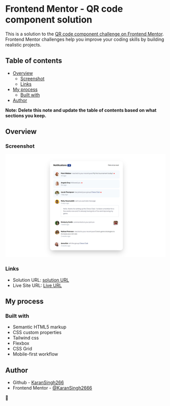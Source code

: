 # Frontend Mentor - QR code component solution

This is a solution to the [QR code component challenge on Frontend Mentor](https://www.frontendmentor.io/challenges/qr-code-component-iux_sIO_H). Frontend Mentor challenges help you improve your coding skills by building realistic projects. 

## Table of contents

- [Overview](#overview)
  - [Screenshot](#screenshot)
  - [Links](#links)
- [My process](#my-process)
  - [Built with](#built-with)
- [Author](#author)


**Note: Delete this note and update the table of contents based on what sections you keep.**

## Overview

### Screenshot

![](/ss/ss.png)


### Links

- Solution URL: [solution URL ](https://www.frontendmentor.io/solutions/qr-code-component-using-tailwindcss-QtOP2y7qV3)
- Live Site URL: [Live URL](https://karansingh2666.github.io/Qr-code-component/)

## My process

### Built with

- Semantic HTML5 markup
- CSS custom properties
- Tailwind css
- Flexbox
- CSS Grid
- Mobile-first workflow


## Author
- Github - [KaranSingh266](https://github.com/KaranSingh2666)
- Frontend Mentor - [@KaranSingh2666](https://www.frontendmentor.io/profile/KaranSingh2666)
<!-- - Twitter - [@yourusername](https://www.twitter.com/yourusername) -->
 🚀
